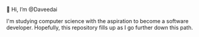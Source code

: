 👋 Hi, I’m @Daveedai

I'm studying computer science with the aspiration to become a software developer.
Hopefully, this repository fills up as I go further down this path.
<!---
Daveedai/Daveedai is a ✨ special ✨ repository because its `README.md` (this file) appears on your GitHub profile.
You can click the Preview link to take a look at your changes.
--->
